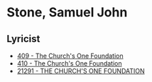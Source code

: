 # Stone, Samuel John

## Lyricist

- [409 - The Church's One Foundation](/hymns/409.md)
- [410 - The Church's One Foundation](/hymns/410.md)
- [21291 - THE CHURCH'S ONE FOUNDATION](/hymns/21291.md)

